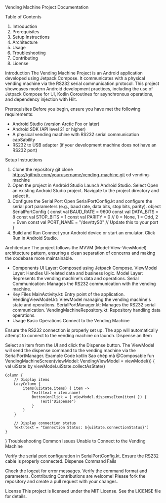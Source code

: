 Vending Machine Project Documentation

Table of Contents
1. Introduction
2. Prerequisites
3. Setup Instructions
4. Architecture
5. Usage
6. Troubleshooting
7. Contributing
8. License
 
Introduction
The Vending Machine Project is an Android application developed using Jetpack Compose. It communicates with a physical vending machine via the RS232 serial communication protocol. This project showcases modern Android development practices, including the use of Jetpack Compose for UI, Kotlin Coroutines for asynchronous operations, and dependency injection with Hilt.

Prerequisites
Before you begin, ensure you have met the following requirements:
- Android Studio (version Arctic Fox or later)
- Android SDK (API level 21 or higher)
- A physical vending machine with RS232 serial communication capSability
- RS232 to USB adapter (if your development machine does not have an RS232 port)
  
Setup Instructions
1. Clone the repository
git clone https://github.com/yourusername/vending-machine.git
cd vending-machine
2. Open the project in Android Studio
Launch Android Studio.
Select Open an existing Android Studio project.
Navigate to the project directory and select it.
3. Configure the Serial Port
Open SerialPortConfig.kt and configure the serial port parameters (e.g., baud rate, data bits, stop bits, parity).
object SerialPortConfig {
    const val BAUD_RATE = 9600
    const val DATA_BITS = 8
    const val STOP_BITS = 1
    const val PARITY = 0 // 0 = None, 1 = Odd, 2 = Even
    const val PORT_NAME = "/dev/ttyS0" // Update this to your port
}
4. Build and Run
Connect your Android device or start an emulator.
Click Run in Android Studio.

Architecture
The project follows the MVVM (Model-View-ViewModel) architecture pattern, ensuring a clean separation of concerns and making the codebase more maintainable.
- Components
UI Layer: Composed using Jetpack Compose.
ViewModel Layer: Handles UI-related data and business logic.
Model Layer: Represents the vending machine's data and operations.
Serial Communication: Manages the RS232 communication with the vending machine.
- Key Files
MainActivity.kt: Entry point of the application.
VendingViewModel.kt: ViewModel managing the vending machine's state and operations.
SerialPortManager.kt: Manages the RS232 serial communication.
VendingMachineRepository.kt: Repository handling data operations.
- Usage
Basic Operations
Connect to the Vending Machine

Ensure the RS232 connection is properly set up.
The app will automatically attempt to connect to the vending machine on launch.
Dispense an Item

Select an item from the UI and click the Dispense button.
The ViewModel will send the dispense command to the vending machine via the SerialPortManager.
Example Code
kotlin
Sao chép mã
@Composable
fun VendingMachineScreen(viewModel: VendingViewModel = viewModel()) {
    val uiState by viewModel.uiState.collectAsState()

    Column {
        // Display items
        LazyColumn {
            items(uiState.items) { item ->
                Text(text = item.name)
                Button(onClick = { viewModel.dispenseItem(item) }) {
                    Text("Dispense")
                }
            }
        }

        // Display connection status
        Text(text = "Connection Status: ${uiState.connectionStatus}")
    }
}
Troubleshooting
Common Issues
Unable to Connect to the Vending Machine

Verify the serial port configuration in SerialPortConfig.kt.
Ensure the RS232 cable is properly connected.
Dispense Command Fails

Check the logcat for error messages.
Verify the command format and parameters.
Contributing
Contributions are welcome! Please fork the repository and create a pull request with your changes.

License
This project is licensed under the MIT License. See the LICENSE file for details.
